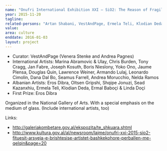 ```yaml
---
name: "Onufri International Exhibition XXI – SiO2: The Reason of Fragility"
year: 2015-11-20
tagline:
related-persons: "Artan Shabani, VestAndPage, Ermela Teli, Klodian Deda, Armando Lulaj, Eros Dibra, Oltsen Gripshi, Ermal Baboçi, Linda Doçi"
value:
area: culture
enddate: 2016-01-03
layout: project
---
```

* Curator: VestAndPage (Venera Stenke and Andrea Pagnes)
* International Artists: Marina Abramovic & Ulay, Chris Burden, Tony Cragg, Jan Fabre, Joseph Kosuth, Boris Nieslony, Yoko Ono, Jaume Plensa, Douglas Quin, Lawrence Weiner, Armando Lulaj, Leonardo Cimolin, Dana Dal Bo, Seamus Farrell, Andrea Morucchio, Nelda Ramos
* Albanian Artists: Eros Dibra, Oltsen Gripshi, Shqipe Jonuzi, Sead Kazanxhiu, Ermela Teli, Klodian Deda, Ermal Baboçi & Linda Doçi
* First Prize: Eros Dibra

Organized in the National Gallery of Arts. With a special emphasis on the medium of glass.
(Include international artists, too)

Links:
* <http://galeriakombetare.gov.al/ekspozita/te_shkuara.shtml>
* <http://www.kultura.gov.al/al/newsroom/lajme/onufri-xxi-2015-sio2-fituesit-arsyeja-e-brishtesise-artistet-bashkekohore-perballen-me-qelqin&page=20>

